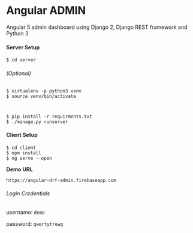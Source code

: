 # Angular ADMIN
Angular 5 admin dashboard using Django 2, Django REST framework and Python 3


#### Server Setup


    $ cd server
###### (Optional)
    $ virtualenv -p python3 venv
    $ source venv/bin/activate

#
    $ pip install -r requirments.txt
    $ ./manage.py runserver


#### Client Setup
    $ cd client
    $ npm install
    $ ng serve --open 


**Demo URL**

`https://angular-drf-admin.firebaseapp.com`

###### Login Credentials

username: `demo`

password: `qwertytrewq`